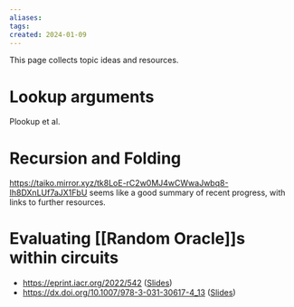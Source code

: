 ```yaml
---
aliases: 
tags: 
created: 2024-01-09
---
```

This page collects topic ideas and resources.

# Lookup arguments
Plookup et al.

# Recursion and Folding
https://taiko.mirror.xyz/tk8LoE-rC2w0MJ4wCWwaJwbq8-Ih8DXnLUf7aJX1FbU seems like a good summary of recent progress, with links to further resources.

# Evaluating [[Random Oracle]]s within circuits
- https://eprint.iacr.org/2022/542 ([Slides](https://iacr.org/submit/files/slides/2023/eurocrypt/eurocrypt2023/170/slides.pdf))
- https://dx.doi.org/10.1007/978-3-031-30617-4_13 ([Slides](https://iacr.org/submit/files/slides/2023/eurocrypt/eurocrypt2023/284/slides.pdf))
